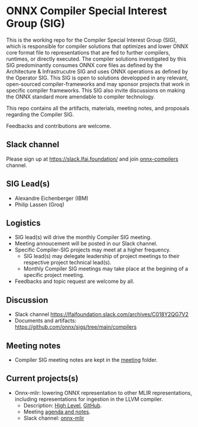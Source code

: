 <!--- SPDX-License-Identifier: Apache-2.0 -->

# ONNX Compiler Special Interest Group (SIG)

This is the working repo for the Compiler Special Interest Group (SIG), which is responsible for compiler solutions that optimizes and lower ONNX core format file to representations that are fed to further compilers, runtimes, or directly executed.
The compiler solutions investigated by this SIG predominantly consumes ONNX core files as defined by the Architecture & Infrastrucutre SIG and uses ONNX operations as defined by the Operator SIG.
This SIG is open to solutions developped in any relevant, open-sourced compiler-frameworks and may sponsor projects that work in specific compiler frameworks.
This SIG also invite discussions on making the ONNX standard more amendable to compiler technology.

This repo contains all the artifacts, materials, meeting notes, and proposals regarding the Compiler SIG.

Feedbacks and contributions are welcome.

## Slack channel
Please sign up at https://slack.lfai.foundation/ and join [onnx-compilers](https://lfaifoundation.slack.com/archives/C04Q6GVLCHX) channel.

## SIG Lead(s)

* Alexandre Eichenberger (IBM)
* Philip Lassen (Groq)

## Logistics

* SIG lead(s) will drive the monthly Compiler SIG meeting.
* Meeting annoucement will be posted in our Slack channel.
* Specific Compiler-SIG projects may meet at a higher frequency.
  * SIG lead(s) may delegate leadership of project meetings to their respective project technical lead(s).
  * Monthly Compiler SIG meetings may take place at the begining of a specific project meeting.
* Feedbacks and topic request are welcome by all.

## Discussion

* Slack channel https://lfaifoundation.slack.com/archives/C018Y2QG7V2
* Documents and artifacts: https://github.com/onnx/sigs/tree/main/compilers

## Meeting notes

* Compiler SIG meeting notes are kept in the [meeting](meetings) folder. 

## Current projects(s)

* Onnx-mlir: lowering ONNX representation to other MLIR representations, including representations for ingestion in the LLVM compiler.
  * Description: [High Level](https://www.onnx.ai/onnx-mlir), [GitHub](https://github.com/onnx/onnx-mlir).
  * Meeting [agenda and notes](https://github.com/onnx/onnx-mlir/wiki/Informal-meeting-agenda-and-notes).
  * Slack channel: [onnx-mlir](https://lfaifoundation.slack.com/archives/C01B38FP2AV)


